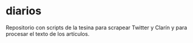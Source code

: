 # diarios

Repositorio con scripts de la tesina para scrapear Twitter y Clarín y para procesar el texto de los artículos. 
